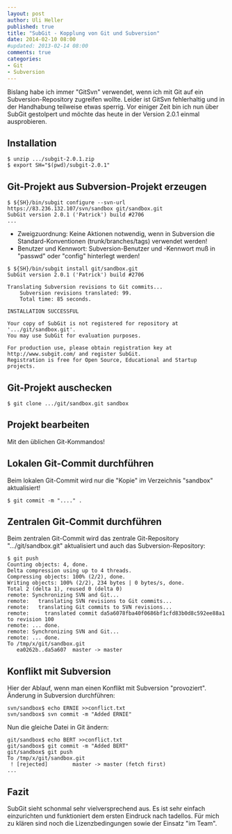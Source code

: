 ```yaml
---
layout: post
author: Uli Heller
published: true
title: "SubGit - Kopplung von Git und Subversion"
date: 2014-02-10 08:00
#updated: 2013-02-14 08:00
comments: true
categories: 
- Git
- Subversion
---
```


Bislang habe ich immer "GitSvn" verwendet, wenn ich mit Git auf ein
Subversion-Repository zugreifen wollte. Leider ist GitSvn fehlerhaltig
und in der Handhabung teilweise etwas sperrig. Vor einiger Zeit bin
ich nun über SubGit gestolpert und möchte das heute in der Version
2.0.1 einmal ausprobieren.

<!-- more -->

Installation
------------

```
$ unzip .../subgit-2.0.1.zip
$ export SH="$(pwd)/subgit-2.0.1"
```

Git-Projekt aus Subversion-Projekt erzeugen
-------------------------------------------

```
$ ${SH}/bin/subgit configure --svn-url https://83.236.132.107/svn/sandbox git/sandbox.git
SubGit version 2.0.1 ('Patrick') build #2706
...
```

* Zweigzuordnung: Keine Aktionen notwendig, wenn in Subversion die
  Standard-Konventionen (trunk/branches/tags) verwendet werden!
* Benutzer und Kennwort: Subversion-Benutzer und -Kennwort muß in
  "passwd" oder "config" hinterlegt werden!

```
$ ${SH}/bin/subgit install git/sandbox.git
SubGit version 2.0.1 ('Patrick') build #2706

Translating Subversion revisions to Git commits...
    Subversion revisions translated: 99.
    Total time: 85 seconds.

INSTALLATION SUCCESSFUL

Your copy of SubGit is not registered for repository at '.../git/sandbox.git'.
You may use SubGit for evaluation purposes.

For production use, please obtain registration key at http://www.subgit.com/ and register SubGit.
Registration is free for Open Source, Educational and Startup projects.
```

Git-Projekt auschecken
----------------------

```
$ git clone .../git/sandbox.git sandbox
```

Projekt bearbeiten
------------------

Mit den üblichen Git-Kommandos!

Lokalen Git-Commit durchführen
------------------------------

Beim lokalen Git-Commit wird nur die "Kopie" im Verzeichnis "sandbox" aktualisiert!

```
$ git commit -m "...." .
```

Zentralen Git-Commit durchführen
--------------------------------

Beim zentralen Git-Commit wird das zentrale Git-Repository ".../git/sandbox.git"
aktualisiert und auch das Subversion-Repository:

```
$ git push
Counting objects: 4, done.
Delta compression using up to 4 threads.
Compressing objects: 100% (2/2), done.
Writing objects: 100% (2/2), 234 bytes | 0 bytes/s, done.
Total 2 (delta 1), reused 0 (delta 0)
remote: Synchronizing SVN and Git...
remote:   translating SVN revisions to Git commits...
remote:   translating Git commits to SVN revisions...
remote:     translated commit da5a6078fba40f0686bf1cfd83b0d8c592ee88a1 to revision 100
remote: ... done.
remote: Synchronizing SVN and Git...
remote: ... done.
To /tmp/x/git/sandbox.git
   ea0262b..da5a607  master -> master
```

Konflikt mit Subversion
-----------------------

Hier der Ablauf, wenn man einen Konflikt mit Subversion "provoziert". Änderung in Subversion durchführen:

```
svn/sandbox$ echo ERNIE >>conflict.txt
svn/sandbox$ svn commit -m "Added ERNIE"
```

Nun die gleiche Datei in Git ändern:

```
git/sandbox$ echo BERT >>conflict.txt
git/sandbox$ git commit -m "Added BERT"
git/sandbox$ git push
To /tmp/x/git/sandbox.git
 ! [rejected]        master -> master (fetch first)
...
```

Fazit
-----

SubGit sieht schonmal sehr vielversprechend aus. Es ist sehr einfach
einzurichten und funktioniert dem ersten Eindruck nach tadellos.
Für mich zu klären sind noch die Lizenzbedingungen sowie der Einsatz "im Team".
